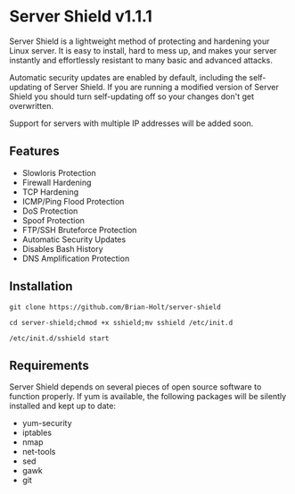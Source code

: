 Server Shield v1.1.1
=============

Server Shield is a lightweight method of protecting and hardening your Linux server. It is
easy to install, hard to mess up, and makes your server instantly and effortlessly resistant
to many basic and advanced attacks.

Automatic security updates are enabled by default, including the self-updating of Server Shield.
If you are running a modified version of Server Shield you should turn self-updating off so
your changes don't get overwritten.

Support for servers with multiple IP addresses will be added soon.

Features
--------

* Slowloris Protection
* Firewall Hardening
* TCP Hardening
* ICMP/Ping Flood Protection
* DoS Protection
* Spoof Protection
* FTP/SSH Bruteforce Protection
* Automatic Security Updates
* Disables Bash History
* DNS Amplification Protection


Installation
------------

    git clone https://github.com/Brian-Holt/server-shield

    cd server-shield;chmod +x sshield;mv sshield /etc/init.d

    /etc/init.d/sshield start    


Requirements
--------
Server Shield depends on several pieces of open source software to function properly. If yum
is available, the following packages will be silently installed and kept up to date:

* yum-security
* iptables
* nmap
* net-tools
* sed
* gawk
* git